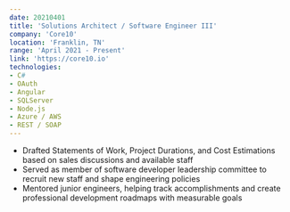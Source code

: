 ```yaml
---
date: 20210401
title: 'Solutions Architect / Software Engineer III'
company: 'Core10'
location: 'Franklin, TN'
range: 'April 2021 - Present'
link: 'https://core10.io'
technologies:
- C#
- OAuth
- Angular
- SQLServer
- Node.js
- Azure / AWS
- REST / SOAP
---
```

- Drafted Statements of Work, Project Durations, and Cost Estimations based on sales discussions and available staff
- Served as member of software developer leadership committee to recruit new staff and shape engineering policies
- Mentored junior engineers, helping track accomplishments and create professional development roadmaps with measurable goals

